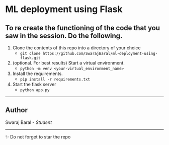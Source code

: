 # ML deployment using Flask
To re create the functioning of the code that you saw in the session. Do the following.
---
1. Clone the contents of this repo into a directory of your choice 
    - `git clone https://github.com/SwarajBaral/ml-deployment-using-flask.git`
2. (optional. For best results) Start a virtual environment.
    - `python -m venv <your-virtual_environment_name>`
3. Install the requirements.
    - `pip install -r requirements.txt`
4. Start the flask server
    - `python app.py`
---
## Author
Swaraj Baral - *Student*

---
✨ Do not forget to star the repo
